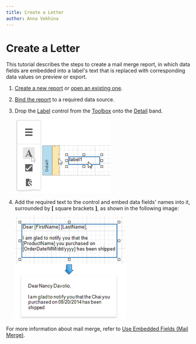 ```yaml
---
title: Create a Letter
author: Anna Vekhina
---
```

# Create a Letter

This tutorial describes the steps to create a mail merge report, in which data fields are embedded into a label's text that is replaced with corresponding data values on preview or export.

1. [Create a new report](../add-new-reports.md) or [open an existing one](../open-reports.md).

2. [Bind the report](../bind-to-data.md) to a required data source.

3. Drop the [Label](../use-report-elements/use-basic-report-controls/label.md) control from the [Toolbox](../report-designer-tools/toolbox.md) onto the [Detail](../introduction-to-banded-reports.md) band.

    ![](../../../images/eurd-web-letter-drop-label.png)

4. Add the required text to the control and embed data fields' names into it, surrounded by **[** square brackets **]**, as shown in the following image:

    ![](../../../images/eurd-web-letter-label-result.png)

For more information about mail merge, refer to [Use Embedded Fields (Mail Merge)](../use-report-elements/use-embedded-fields-mail-merge.md).

